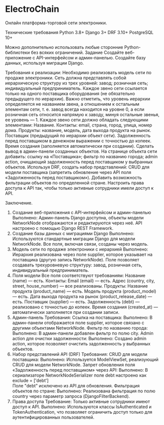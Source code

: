 # ElectroChain
Онлайн платформа-торговой сети электроники.

Технические требования
    Python 3.8+
    Django 3+
    DRF 3.10+
    PostgreSQL 10+

Можно дополнительно использовать любые сторонние Python-библиотеки без всяких ограничений.
Задание
    Создайте веб-приложение с API-интерфейсом и админ-панелью.
    Создайте базу данных, используя миграции Django.

Требования к реализации:
    Необходимо реализовать модель сети по продаже электроники.
    Сеть должна представлять собой иерархическую структуру из трех уровней:
        завод;
        розничная сеть;
        индивидуальный предприниматель.
    Каждое звено сети ссылается только на одного поставщика оборудования (не обязательно предыдущего по иерархии). Важно отметить, что уровень иерархии определяется не названием звена, а отношением к остальным элементам сети, т. е. завод всегда находится на уровне 0, а если розничная сеть относится напрямую к заводу, минуя остальные звенья, ее уровень — 1.
    Каждое звено сети должно обладать следующими элементами:
        Название.
        Контакты:
            email,
            страна,
            город,
            улица,
            номер дома.
        Продукты:
            название,
            модель,
            дата выхода продукта на рынок.
        Поставщик (предыдущий по иерархии объект сети).
        Задолженность перед поставщиком в денежном выражении с точностью до копеек.
        Время создания (заполняется автоматически при создании).
    Сделать вывод в админ-панели созданных объектов.
    На странице объекта сети добавить:
        ссылку на «Поставщика»;
        фильтр по названию города;
        admin action, очищающий задолженность перед поставщиком у выбранных объектов.
    Используя DRF, создать набор представлений:
    CRUD для модели поставщика (запретить обновление через API поля «Задолженность перед поставщиком»).
    Добавить возможность фильтрации объектов по определенной стране.
    Настроить права доступа к API так, чтобы только активные сотрудники имели доступ к API.

Заключение.
1. Создание веб-приложения с API-интерфейсом и админ-панелью
Выполнено: Админ-панель Django доступна, объекты модели NetworkNode отображаются и редактируются через неё. 
API настроено с помощью Django REST Framework.
2. Создание базы данных с миграциями Django
Выполнено: Используются стандартные миграции Django для модели NetworkNode. 
Все поля, включая связи, созданы через модель.
3. Модель сети по продаже электроники с иерархией
Выполнено: Иерархия реализована через поле supplier, которое указывает на поставщика (другую запись NetworkNode). 
Поле позволяет создавать трехуровневую структуру: завод, розничная сеть, индивидуальный предприниматель.
4. Поля модели
Все поля соответствуют требованиям:
Название (name) — есть.
Контакты:
Email (email) — есть.
Адрес (country, city, street, house_number) — все реализованы.
Продукты:
Название продукта (product_name) — есть.
Модель продукта (product_model) — есть.
Дата выхода продукта на рынок (product_release_date) — есть.
Поставщик (supplier) — есть.
Задолженность (debt) — реализовано с точностью до копеек.
Время создания (created_at) — автоматически заполняется при создании записи.
5. Админ-панель
Требования:
Ссылка на поставщика:
Выполнено: В админ-панели отображается поле supplier, которое связано с другими объектами NetworkNode.
Фильтр по названию города:
Выполнено: В админ-панели добавлен фильтр по полю city.
Admin action для очистки задолженности:
Выполнено: Создано admin action, которое позволяет очистить задолженность у выбранных объектов.
6. Набор представлений API (DRF)
Требования:
CRUD для модели поставщика:
Выполнено: Используется ModelViewSet, реализующий CRUD для модели NetworkNode.
Запрет обновления поля «Задолженность перед поставщиком» через API:
Выполнено: В сериализаторе NetworkNodeSerializer поле debt настроено как exclude = ['debt']  
Поле "debt" исключено из API для обновления.
Фильтрация объектов по стране:
Выполнено: Реализована фильтрация по полю country через параметр запроса (DjangoFilterBackend).
7. Права доступа
Требование: Только активные сотрудники имеют доступ к API.
Выполнено: Используются классы IsAuthenticated и TokenAuthentication, 
что позволяет ограничить доступ только для аутентифицированных пользователей.